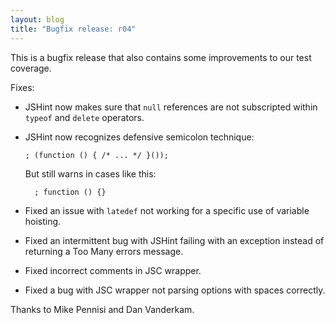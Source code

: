 ```yaml
---
layout: blog
title: "Bugfix release: r04"
---
```


This is a bugfix release that also contains some improvements to our
test coverage.

Fixes:

* JSHint now makes sure that `null` references are not subscripted
  within `typeof` and `delete` operators.

* JSHint now recognizes defensive semicolon technique:

      ; (function () { /* ... */ }());

	But still warns in cases like this:

	    ; function () {}

* Fixed an issue with `latedef` not working for a specific use
  of variable hoisting.

* Fixed an intermittent bug with JSHint failing with an exception
  instead of returning a Too Many errors message.

* Fixed incorrect comments in JSC wrapper.

* Fixed a bug with JSC wrapper not parsing options with spaces correctly.

Thanks to Mike Pennisi and Dan Vanderkam.

